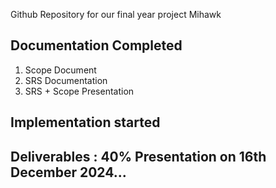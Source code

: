 Github Repository for our final year project Mihawk

## Documentation Completed
1. Scope Document
2. SRS Documentation
3. SRS + Scope Presentation

## Implementation started

## Deliverables : 40% Presentation on 16th December 2024...
